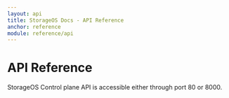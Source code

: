 ```yaml
---
layout: api
title: StorageOS Docs - API Reference
anchor: reference
module: reference/api
---
```


# API Reference

StorageOS Control plane API is accessible either through port 80 or 8000.
